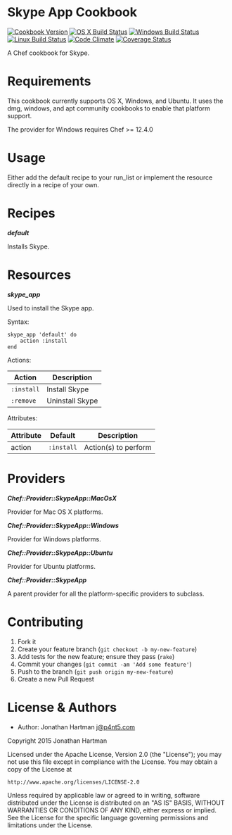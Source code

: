 Skype App Cookbook
==================
[![Cookbook Version](https://img.shields.io/cookbook/v/skype-app.svg)][cookbook]
[![OS X Build Status](https://img.shields.io/travis/RoboticCheese/skype-app-chef.svg)][travis]
[![Windows Build Status](https://img.shields.io/appveyor/ci/RoboticCheese/skype-app-chef.svg)][appveyor]
[![Linux Build Status](https://img.shields.io/circleci/project/RoboticCheese/skype-app-chef.svg)][circle]
[![Code Climate](https://img.shields.io/codeclimate/github/RoboticCheese/skype-app-chef.svg)][codeclimate]
[![Coverage Status](https://img.shields.io/coveralls/RoboticCheese/skype-app-chef.svg)][coveralls]

[cookbook]: https://supermarket.chef.io/cookbooks/skype-app
[travis]: https://travis-ci.org/RoboticCheese/skype-app-chef
[appveyor]: https://ci.appveyor.com/project/RoboticCheese/skype-app-chef
[circle]: https://circleci.com/gh/RoboticCheese/skype-app-chef
[codeclimate]: https://codeclimate.com/github/RoboticCheese/skype-app-chef
[coveralls]: https://coveralls.io/r/RoboticCheese/skype-app-chef

A Chef cookbook for Skype.

Requirements
============

This cookbook currently supports OS X, Windows, and Ubuntu. It uses the dmg,
windows, and apt community cookbooks to enable that platform support.

The provider for Windows requires Chef >= 12.4.0

Usage
=====

Either add the default recipe to your run_list or implement the resource
directly in a recipe of your own.

Recipes
=======

***default***

Installs Skype.

Resources
=========

***skype_app***

Used to install the Skype app.

Syntax:

    skype_app 'default' do
        action :install
    end

Actions:

| Action     | Description     |
|------------|-----------------|
| `:install` | Install Skype   |
| `:remove`  | Uninstall Skype |

Attributes:

| Attribute  | Default    | Description          |
|------------|------------|----------------------|
| action     | `:install` | Action(s) to perform |

Providers
=========

***Chef::Provider::SkypeApp::MacOsX***

Provider for Mac OS X platforms.

***Chef::Provider::SkypeApp::Windows***

Provider for Windows platforms.

***Chef::Provider::SkypeApp::Ubuntu***

Provider for Ubuntu platforms.

***Chef::Provider::SkypeApp***

A parent provider for all the platform-specific providers to subclass.

Contributing
============

1. Fork it
2. Create your feature branch (`git checkout -b my-new-feature`)
3. Add tests for the new feature; ensure they pass (`rake`)
4. Commit your changes (`git commit -am 'Add some feature'`)
5. Push to the branch (`git push origin my-new-feature`)
6. Create a new Pull Request

License & Authors
=================
- Author: Jonathan Hartman <j@p4nt5.com>

Copyright 2015 Jonathan Hartman

Licensed under the Apache License, Version 2.0 (the "License");
you may not use this file except in compliance with the License.
You may obtain a copy of the License at

    http://www.apache.org/licenses/LICENSE-2.0

Unless required by applicable law or agreed to in writing, software
distributed under the License is distributed on an "AS IS" BASIS,
WITHOUT WARRANTIES OR CONDITIONS OF ANY KIND, either express or implied.
See the License for the specific language governing permissions and
limitations under the License.
